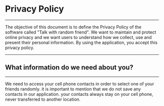 # Privacy Policy
***
The objective of this document is to define the Privacy Policy of the software called "Talk with random friend". We want to maintain and protect online privacy and we want users to understand how we collect, use and present their personal information. By using the application, you accept this privacy policy.
***
## What information do we need about you?
***
We need to access your cell phone contacts in order to select one of your friends randomly. it is important to mention that we do not save any contacts in our application. your contacts always stay on your cell phone, never transferred to another location.